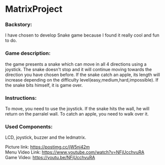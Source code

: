 # MatrixProject

### Backstory: 
I have chosen to develop Snake game because I found it really cool and fun to do.
### Game description: 
the game presents a snake which can move in all 4 directions using a joystick. The snake doesn't stop and it will continue moving towards the direction you have chosen before. If the snake catch an apple, its length will increase depending on the difficulty level(easy,medium,hard,impossible). If the snake bits himself, it is game over.
### Instructions: 
To move, you need to use the joystick. If the snake hits the wall, he will return on the parralel wall. To catch an apple, you need to walk over it.
### Used Components: 
LCD, joystick, buzzer and the ledmatrix.

Picture link: https://postimg.cc/jW5nj42m \
Menu Video Link: https://www.youtube.com/watch?v=NFjUcchvuRA \
Game Video: https://youtu.be/NFjUcchvuRA

